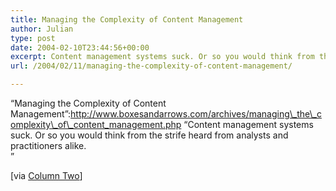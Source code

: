 ```yaml
---
title: Managing the Complexity of Content Management
author: Julian
type: post
date: 2004-02-10T23:44:56+00:00
excerpt: Content management systems suck. Or so you would think from the strife heard from analysts and practitioners alike.
url: /2004/02/11/managing-the-complexity-of-content-management/

---
```

&#8220;Managing the Complexity of Content Management&#8221;:http://www.boxesandarrows.com/archives/managing\_the\_complexity\_of\_content_management.php <q>Content management systems suck. Or so you would think from the strife heard from analysts and practitioners alike.<br /> </q><!--more-->


  
[via [Column Two][1]]

 [1]: http://www.steptwo.com.au/columntwo/